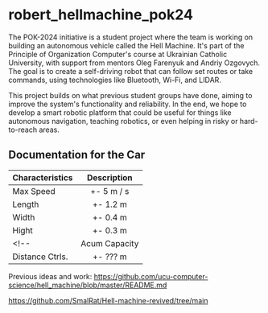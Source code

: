 # robert_hellmachine_pok24
The POК-2024 initiative is a student project where the team is working on building an autonomous vehicle called the Hell Machine. It's part of the Principle of Organization Computer's course at Ukrainian Catholic University, with support from mentors Oleg Farenyuk and Andriy Ozgovych. The goal is to create a self-driving robot that can follow set routes or take commands, using technologies like Bluetooth, Wi-Fi, and LIDAR.

This project builds on what previous student groups have done, aiming to improve the system's functionality and reliability. In the end, we hope to develop a smart robotic platform that could be useful for things like autonomous navigation, teaching robotics, or even helping in risky or hard-to-reach areas.

## Documentation for the Car
| Characteristics | Description |
| --------------- | :---------: |
| Max Speed       | +- 5 m / s  |
| Length          | +- 1.2 m    |
| Width           | +- 0.4 m    |
| Hight           | +- 0.3 m    |
<!--| Acum Capacity   | +- ??? Ah   |
| Distance Ctrls. | +- ??? m    |-->  
Previous ideas and work: 
https://github.com/ucu-computer-science/hell_machine/blob/master/README.md

https://github.com/SmalRat/Hell-machine-revived/tree/main
